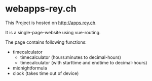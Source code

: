 # webapps-rey.ch

This Project is hosted on http://apps.rey.ch.

It is a single-page-website using vue-routing.

The page contains following functions:
- timecalculator
  - timecalculator (hours:minutes to decimal-hours)
  - timecalculator (with starttime and endtime to decimal-hours)
- midnightformula
- clock (takes time out of device)